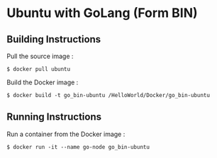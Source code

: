 # Ubuntu with GoLang (Form BIN)

Building Instructions
-
Pull the source image :
<pre><code>$ docker pull ubuntu</code></pre>

Build the Docker image :
<pre><code>$ docker build -t go_bin-ubuntu /HelloWorld/Docker/go_bin-ubuntu</code></pre>

Running Instructions
-
Run a container from the Docker image :
<pre><code>$ docker run -it --name go-node go_bin-ubuntu</code></pre>

